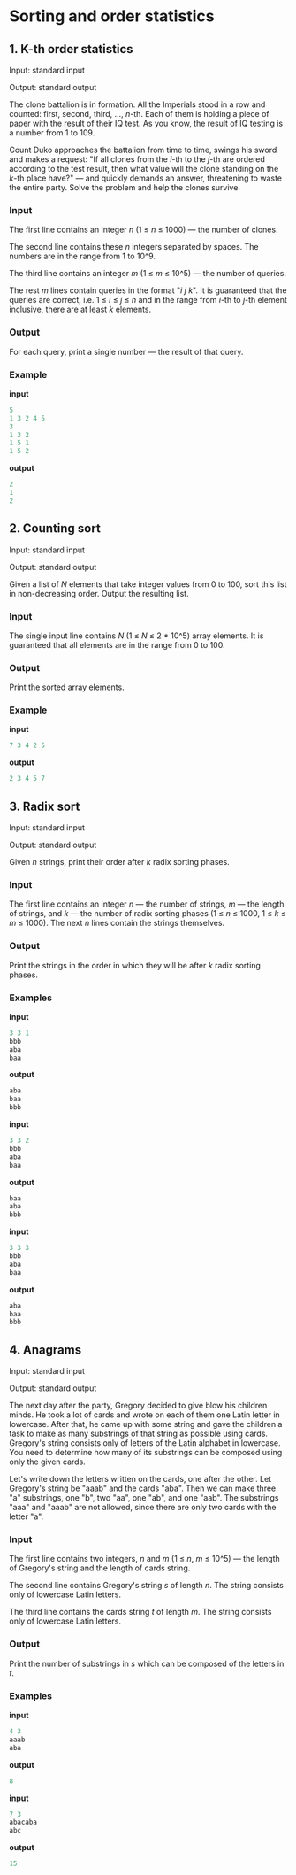 #  Sorting and order statistics

## 1. K-th order statistics

Input: standard input

Output: standard output

The clone battalion is in formation. All the Imperials stood in a row and counted: first, second, third, ..., _n_-th. Each of them is holding a piece of paper with the result of their IQ test. As you know, the result of IQ testing is a number from 1 to 109.

Count Duko approaches the battalion from time to time, swings his sword and makes a request: "If all clones from the _i_-th to the _j_-th are ordered according to the test result, then what value will the clone standing on the _k_-th place have?" — and quickly demands an answer, threatening to waste the entire party. Solve the problem and help the clones survive.

### Input

The first line contains an integer _n_ (1 ≤ _n_ ≤ 1000) — the number of clones.

The second line contains these _n_ integers separated by spaces. The numbers are in the range from 1 to 10^9.

The third line contains an integer _m_ (1 ≤ _m_ ≤ 10^5) — the number of queries.

The rest _m_ lines contain queries in the format "_i j k_". It is guaranteed that the queries are correct, i.e. 1 ≤ _i_ ≤ _j_ ≤ _n_ and in the range from _i_-th to _j_-th element inclusive, there are at least _k_ elements.

### Output

For each query, print a single number — the result of that query.

### Example

**input**
```c++
5
1 3 2 4 5
3
1 3 2
1 5 1
1 5 2
```

**output**
```c++
2
1
2
```

## 2. Counting sort

Input: standard input

Output: standard output

Given a list of _N_ elements that take integer values from 0 to 100, sort this list in non-decreasing order. Output the resulting list.

### Input

The single input line contains _N_ (1 ≤ _N_ ≤ 2 * 10^5) array elements. It is guaranteed that all elements are in the range from 0 to 100.

### Output

Print the sorted array elements.

### Example

**input**
```c++
7 3 4 2 5
```

**output**
```c++
2 3 4 5 7 
```

## 3. Radix sort

Input: standard input

Output: standard output

Given _n_ strings, print their order after _k_ radix sorting phases.

### Input

The first line contains an integer _n_  — the number of strings, _m_ — the length of strings, and _k_ — the number of radix sorting phases (1 ≤ _n_ ≤ 1000, 1 ≤ _k_ ≤ _m_ ≤ 1000). The next _n_ lines contain the strings themselves.

### Output

Print the strings in the order in which they will be after _k_ radix sorting phases.

### Examples

**input**
```c++
3 3 1
bbb
aba
baa
```

**output**
```c++
aba
baa
bbb
```

**input**
```c++
3 3 2
bbb
aba
baa
```

**output**
```c++
baa
aba
bbb
```

**input**
```c++
3 3 3
bbb
aba
baa
```

**output**
```c++
aba
baa
bbb
```

## 4. Anagrams

Input: standard input

Output: standard output

The next day after the party, Gregory decided to give blow his children minds. He took a lot of cards and wrote on each of them one Latin letter in lowercase. After that, he came up with some string and gave the children a task to make as many substrings of that string as possible using cards. Gregory's string consists only of letters of the Latin alphabet in lowercase. You need to determine how many of its substrings can be composed using only the given cards.

Let's write down the letters written on the cards, one after the other. Let Gregory's string be "aaab" and the cards "aba". Then we can make three "a" substrings, one "b", two "aa", one "ab", and one "aab". The substrings "aaa" and "aaab" are not allowed, since there are only two cards with the letter "a".

### Input

The first line contains two integers, _n_ and _m_ (1 ≤ _n_, _m_ ≤ 10^5) — the length of Gregory's string and the length of cards string.

The second line contains Gregory's string _s_ of length _n_. The string consists only of lowercase Latin letters.

The third line contains the cards string _t_ of length _m_. The string consists only of lowercase Latin letters.

### Output

Print the number of substrings in _s_ which can be composed of the letters in _t_.

### Examples

**input**
```c++
4 3
aaab
aba
```

**output**
```c++
8
```

**input**
```c++
7 3
abacaba
abc
```

**output**
```c++
15
```

